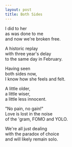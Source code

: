 ```yaml
---
layout: post
title: Both Sides
---
```


I did to her  
as was done to me  
and now we're broken free.

A historic replay  
with three year's delay  
to the same day in February.

Having seen  
both sides now,  
I know how she feels and felt.

A little older,  
a little wiser,  
a little less innocent.

"No pain, no gain!"  
Love is lost in the noise  
of the 'gram, FOMO and YOLO.

We're all just dealing  
with the paradox of choice  
and will likely remain solo.
